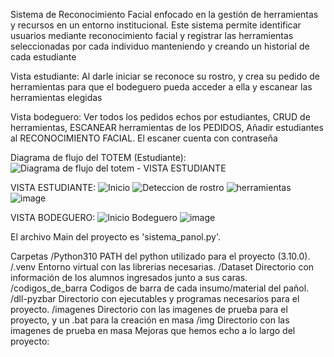 Sistema de Reconocimiento Facial enfocado en la gestión de herramientas y recursos en un entorno institucional. Este sistema permite identificar usuarios mediante reconocimiento facial y registrar las herramientas seleccionadas por cada individuo manteniendo y creando un historial de cada estudiante

Vista estudiante: Al darle iniciar se reconoce su rostro, y crea su pedido de herramientas para que el bodeguero pueda acceder a ella y escanear las herramientas elegidas

Vista bodeguero: Ver todos los pedidos echos por estudiantes, CRUD de herramientas, ESCANEAR herramientas de los PEDIDOS, Añadir estudiantes al RECONOCIMIENTO FACIAL. El escaner cuenta con contraseña


Diagrama de flujo del TOTEM (Estudiante):
![Diagrama de flujo del totem - VISTA ESTUDIANTE](https://github.com/user-attachments/assets/fed36767-ed4b-40ad-b5c2-b4c94c45f410)

VISTA ESTUDIANTE:
![Inicio](https://github.com/user-attachments/assets/af9c6225-f0ff-4a62-bf9d-117067564b3e)
![Deteccion de rostro](https://github.com/user-attachments/assets/7cf9d818-7da9-4e59-8c6d-8c27615795db)
![herramientas](https://github.com/user-attachments/assets/c29073d3-ebdc-40f3-a637-6615d1a42aa5)
![image](https://github.com/user-attachments/assets/a1d8e10c-acea-4692-87a3-294eb18c78be)


VISTA BODEGUERO:
![Inicio Bodeguero](https://github.com/user-attachments/assets/c0299d6d-e761-49d7-b2d1-c5ed556c005a)
![image](https://github.com/user-attachments/assets/20e3ad2e-40d7-49e0-9110-ab9e7e947329)



El archivo Main del proyecto es 'sistema_panol.py'.

Carpetas
/Python310
PATH del python utilizado para el proyecto (3.10.0).
/.venv
Entorno virtual con las librerias necesarias.
/Dataset
Directorio con información de los alumnos ingresados junto a sus caras.
/codigos_de_barra
Codigos de barra de cada insumo/material del pañol.
/dll-pyzbar
Directorio con ejecutables y programas necesarios para el proyecto.
/imagenes
Directorio con las imagenes de prueba para el proyecto, y un .bat para la creación en masa
/img
Directorio con las imagenes de prueba en masa
Mejoras que hemos echo a lo largo del proyecto:
